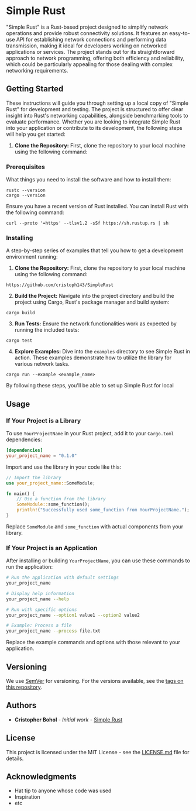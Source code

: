 # Simple Rust

"Simple Rust" is a Rust-based project designed to simplify network operations and provide robust connectivity solutions. It features an easy-to-use API for establishing network connections and performing data transmission, making it ideal for developers working on networked applications or services. The project stands out for its straightforward approach to network programming, offering both efficiency and reliability, which could be particularly appealing for those dealing with complex networking requirements.

## Getting Started

These instructions will guide you through setting up a local copy of "Simple Rust" for development and testing. The project is structured to offer clear insight into Rust's networking capabilities, alongside benchmarking tools to evaluate performance. Whether you are looking to integrate Simple Rust into your application or contribute to its development, the following steps will help you get started:

1. **Clone the Repository:** First, clone the repository to your local machine using the following command:


### Prerequisites

What things you need to install the software and how to install them:

```
rustc --version
cargo --version
```

Ensure you have a recent version of Rust installed. You can install Rust with the following command:

```
curl --proto '=https' --tlsv1.2 -sSf https://sh.rustup.rs | sh
```

### Installing

A step-by-step series of examples that tell you how to get a development environment running:

1. **Clone the Repository:** First, clone the repository to your local machine using the following command:

```
https://github.com/cristoph143/SimpleRust
```

2. **Build the Project:** Navigate into the project directory and build the project using Cargo, Rust's package manager and build system:

```
cargo build
```

3. **Run Tests:** Ensure the network functionalities work as expected by running the included tests:

```
cargo test
```

4. **Explore Examples:** Dive into the `examples` directory to see Simple Rust in action. These examples demonstrate how to utilize the library for various network tasks.
```
cargo run --example <example_name>
```

By following these steps, you'll be able to set up Simple Rust for local

## Usage

### If Your Project is a Library

To use `YourProjectName` in your Rust project, add it to your `Cargo.toml` dependencies:

```toml
[dependencies]
your_project_name = "0.1.0"
```

Import and use the library in your code like this:

```rust
// Import the library
use your_project_name::SomeModule;

fn main() {
    // Use a function from the library
    SomeModule::some_function();
    println!("Successfully used some_function from YourProjectName.");
}
```

Replace `SomeModule` and `some_function` with actual components from your library.

### If Your Project is an Application

After installing or building `YourProjectName`, you can use these commands to run the application:

```bash
# Run the application with default settings
your_project_name

# Display help information
your_project_name --help

# Run with specific options
your_project_name --option1 value1 --option2 value2

# Example: Process a file
your_project_name --process file.txt
```

Replace the example commands and options with those relevant to your application.

## Versioning

We use [SemVer](http://semver.org/) for versioning. For the versions available, see the [tags on this repository](https://github.com/your/YourProjectName/tags).

## Authors

* **Cristopher Bohol** - *Initial work* - [Simple Rust](https://github.com/cristoph143/SimpleRust)

## License

This project is licensed under the MIT License - see the [LICENSE.md](LICENSE.md) file for details.

## Acknowledgments

* Hat tip to anyone whose code was used
* Inspiration
* etc
